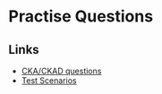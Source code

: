 # Practise Questions
## Links
- [CKA/CKAD questions](https://dev.to/subodev/50-questions-for-ckad-and-cka-exam-3bjm)
- [Test Scenarios](https://levelup.gitconnected.com/kubernetes-cka-example-questions-practical-challenge-86318d85b4d)
